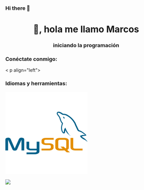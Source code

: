 ### Hi there 👋
<h1 align="center">👋, hola me llamo Marcos</h1>
<h3 align="center">iniciando la programación</h3>

<h3 align="left">Conéctate conmigo:</h3>
< p align="left">
</p>

<h3 align="left">Idiomas y herramientas:</h3>
<p align="left"> <a href="https://www.mysql.com/ " target="_blank" rel="noreferrer"> <img src="https://raw.githubusercontent.com/devicons/devicon/master/icons/mysql/mysql-original-wordmark.svg" alt="mysql" ancho="40" alto="40"/> </a> </p>
<img src="https://mir-s3-cdn-cf.behance.net/project_modules/max_1200/5eeea355389655.59822ff824b72.gif">
